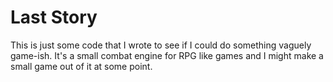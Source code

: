 Last Story
==========

This is just some code that I wrote to see if I could do something vaguely 
game-ish. It's a small combat engine for RPG like games and I might make a 
small game out of it at some point.
